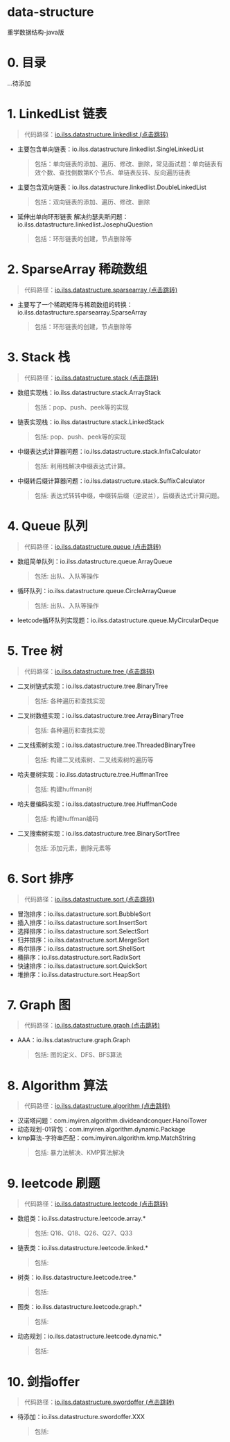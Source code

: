 # data-structure
重学数据结构-java版

# 0. 目录
...待添加

# 1. LinkedList 链表
> 代码路径：[io.ilss.datastructure.linkedlist (点击跳转)](https://github.com/ilssio/data-structure/tree/master/src/main/java/io/ilss/datastructure/linkedlist "linkedlist")

- 主要包含单向链表：io.ilss.datastructure.linkedlist.SingleLinkedList
    > 包括：单向链表的添加、遍历、修改、删除，常见面试题：单向链表有效个数、查找倒数第K个节点、单链表反转、反向遍历链表
- 主要包含双向链表：io.ilss.datastructure.linkedlist.DoubleLinkedList
    > 包括：双向链表的添加、遍历、修改、删除
- 延伸出单向环形链表 解决约瑟夫斯问题：io.ilss.datastructure.linkedlist.JosephuQuestion
    > 包括：环形链表的创建，节点删除等
# 2. SparseArray 稀疏数组
> 代码路径：[io.ilss.datastructure.sparsearray (点击跳转)](https://github.com/ilssio/data-structure/tree/master/src/main/java/io/ilss/datastructure/sparsearray "sparsearray")

- 主要写了一个稀疏矩阵与稀疏数组的转换：io.ilss.datastructure.sparsearray.SparseArray
    > 包括：环形链表的创建，节点删除等

# 3. Stack 栈
> 代码路径：[io.ilss.datastructure.stack (点击跳转)](https://github.com/ilssio/data-structure/tree/master/src/main/java/io/ilss/datastructure/stack "stack")

- 数组实现栈：io.ilss.datastructure.stack.ArrayStack
    > 包括：pop、push、peek等的实现
- 链表实现栈：io.ilss.datastructure.stack.LinkedStack
    > 包括: pop、push、peek等的实现
- 中缀表达式计算器问题：io.ilss.datastructure.stack.InfixCalculator
    > 包括: 利用栈解决中缀表达式计算。
- 中缀转后缀计算器问题：io.ilss.datastructure.stack.SuffixCalculator
    > 包括: 表达式转转中缀，中缀转后缀（逆波兰），后缀表达式计算问题。

# 4. Queue 队列
> 代码路径：[io.ilss.datastructure.queue (点击跳转)](https://github.com/ilssio/data-structure/tree/master/src/main/java/io/ilss/datastructure/queue "queue")

- 数组简单队列：io.ilss.datastructure.queue.ArrayQueue
    > 包括: 出队、入队等操作
- 循环队列：io.ilss.datastructure.queue.CircleArrayQueue
    > 包括: 出队、入队等操作
- leetcode循环队列实现题：io.ilss.datastructure.queue.MyCircularDeque


# 5. Tree 树
> 代码路径：[io.ilss.datastructure.tree (点击跳转)](https://github.com/ilssio/data-structure/tree/master/src/main/java/io/ilss/datastructure/tree "tree")

- 二叉树链式实现：io.ilss.datastructure.tree.BinaryTree
    > 包括: 各种遍历和查找实现
- 二叉树数组实现：io.ilss.datastructure.tree.ArrayBinaryTree
    > 包括: 各种遍历和查找实现
- 二叉线索树实现：io.ilss.datastructure.tree.ThreadedBinaryTree
    > 包括: 构建二叉线索树、二叉线索树的遍历等
- 哈夫曼树实现：io.ilss.datastructure.tree.HuffmanTree
    > 包括: 构建huffman树
- 哈夫曼编码实现：io.ilss.datastructure.tree.HuffmanCode
    > 包括: 构建huffman编码
- 二叉搜索树实现：io.ilss.datastructure.tree.BinarySortTree
    > 包括: 添加元素，删除元素等

# 6. Sort 排序
> 代码路径：[io.ilss.datastructure.sort (点击跳转)](https://github.com/ilssio/data-structure/tree/master/src/main/java/io/ilss/datastructure/sort "sort")

- 冒泡排序：io.ilss.datastructure.sort.BubbleSort
- 插入排序：io.ilss.datastructure.sort.InsertSort
- 选择排序：io.ilss.datastructure.sort.SelectSort
- 归并排序：io.ilss.datastructure.sort.MergeSort
- 希尔排序：io.ilss.datastructure.sort.ShellSort
- 桶排序：io.ilss.datastructure.sort.RadixSort
- 快速排序：io.ilss.datastructure.sort.QuickSort
- 堆排序：io.ilss.datastructure.sort.HeapSort

# 7. Graph 图
> 代码路径：[io.ilss.datastructure.graph (点击跳转)](https://github.com/ilssio/data-structure/tree/master/src/main/java/io/ilss/datastructure/graph "graph")

- AAA：io.ilss.datastructure.graph.Graph
    > 包括: 图的定义、DFS、BFS算法


# 8. Algorithm 算法
> 代码路径：[io.ilss.datastructure.algorithm (点击跳转)](https://github.com/ilssio/data-structure/tree/master/src/main/java/io/ilss/datastructure/agorithm "agorithm")

- 汉诺塔问题：com.imyiren.algorithm.divideandconquer.HanoiTower
- 动态规划-01背包：com.imyiren.algorithm.dynamic.Package
- kmp算法-字符串匹配：com.imyiren.algorithm.kmp.MatchString
    > 包括: 暴力法解决、KMP算法解决


# 9. leetcode 刷题
> 代码路径：[io.ilss.datastructure.leetcode (点击跳转)](https://github.com/ilssio/data-structure/tree/master/src/main/java/io/ilss/datastructure/leetcode "leetcode")

- 数组类：io.ilss.datastructure.leetcode.array.*
    > 包括: Q16、Q18、Q26、Q27、Q33
- 链表类：io.ilss.datastructure.leetcode.linked.*
    > 包括: 
- 树类：io.ilss.datastructure.leetcode.tree.*
    > 包括: 
- 图类：io.ilss.datastructure.leetcode.graph.*
    > 包括:
- 动态规划：io.ilss.datastructure.leetcode.dynamic.*
    > 包括: 

# 10. 剑指offer
> 代码路径：[io.ilss.datastructure.swordoffer (点击跳转)](https://github.com/ilssio/data-structure/tree/master/src/main/java/io/ilss/datastructure/swordoffer "swordoffer")

- 待添加：io.ilss.datastructure.swordoffer.XXX
    > 包括: 
